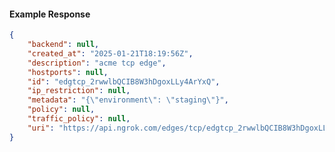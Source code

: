 <!-- Code generated for API Clients. DO NOT EDIT. -->

#### Example Response

```json
{
	"backend": null,
	"created_at": "2025-01-21T18:19:56Z",
	"description": "acme tcp edge",
	"hostports": null,
	"id": "edgtcp_2rwwlbQCIB8W3hDgoxLLy4ArYxQ",
	"ip_restriction": null,
	"metadata": "{\"environment\": \"staging\"}",
	"policy": null,
	"traffic_policy": null,
	"uri": "https://api.ngrok.com/edges/tcp/edgtcp_2rwwlbQCIB8W3hDgoxLLy4ArYxQ"
}
```
